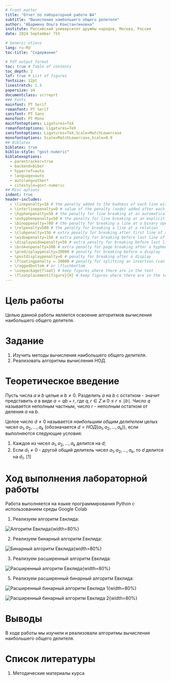 ```yaml
---
# Front matter
title: "Отчет по лабораторной работе №4"
subtitle: "Вычисление наибольшего общего делителя"
author: "АБармина Ольга Константиновна"
institute: Российский университет дружбы народов, Москва, Россия
date: 2024 September 7th

# Generic otions
lang: ru-RU
toc-title: "Содержание"

# Pdf output format
toc: true # Table of contents
toc_depth: 2
lof: true # List of figures
fontsize: 12pt
linestretch: 1.5
papersize: a4
documentclass: scrreprt
### Fonts
mainfont: PT Serif
romanfont: PT Serif
sansfont: PT Sans
monofont: PT Mono
mainfontoptions: Ligatures=TeX
romanfontoptions: Ligatures=TeX
sansfontoptions: Ligatures=TeX,Scale=MatchLowercase
monofontoptions: Scale=MatchLowercase,Scale=0.9
## Biblatex
biblatex: true
biblio-style: "gost-numeric"
biblatexoptions:
  - parentracker=true
  - backend=biber
  - hyperref=auto
  - language=auto
  - autolang=other*
  - citestyle=gost-numeric
## Misc options
indent: true
header-includes:
  - \linepenalty=10 # the penalty added to the badness of each line within a paragraph (no associated penalty node) Increasing the value makes tex try to have fewer lines in the paragraph.
  - \interlinepenalty=0 # value of the penalty (node) added after each line of a paragraph.
  - \hyphenpenalty=50 # the penalty for line breaking at an automatically inserted hyphen
  - \exhyphenpenalty=50 # the penalty for line breaking at an explicit hyphen
  - \binoppenalty=700 # the penalty for breaking a line at a binary operator
  - \relpenalty=500 # the penalty for breaking a line at a relation
  - \clubpenalty=150 # extra penalty for breaking after first line of a paragraph
  - \widowpenalty=150 # extra penalty for breaking before last line of a paragraph
  - \displaywidowpenalty=50 # extra penalty for breaking before last line before a display math
  - \brokenpenalty=100 # extra penalty for page breaking after a hyphenated line
  - \predisplaypenalty=10000 # penalty for breaking before a display
  - \postdisplaypenalty=0 # penalty for breaking after a display
  - \floatingpenalty = 20000 # penalty for splitting an insertion (can only be split footnote in standard LaTeX)
  - \raggedbottom # or \flushbottom
  - \usepackage{float} # keep figures where there are in the text
  - \floatplacement{figure}{H} # keep figures where there are in the text
---
```


# Цель работы

Целью данной работы является освоение алгоритмов вычисления наибольшего общего делителя.

# Задание

1. Изучить методы вычисления наибольшего общего делителя.
2. Реализовать алгоритмы вычисления НОД.

# Теоретическое введение

Пусть числа $a$ и $b$ целые и $b\neq 0$. Разделить $a$ на $b$ с остатком - значит представить $a$ в виде $a=qb+r$, где $q,r \in Z$ и $0 \leqslant r \leqslant \mid b \mid$. Число $q$ называется неполным частным, число $r$ - неполным остатком от деления $a$ на $b$.

Целое число $d \neq 0$ называется *наибольшим общим делителем* целых чисел $a_1, a_2, ..., a_k$ (обозначается $d=НОД(a_1, a_2, ..., a_k)$), если выполняются следующие условия:

1. Каждое из чисел $a_1, a_2, ..., a_k$ делится на $d$;
2. Если $d_1 \neq 0$ - другой общий делитель чисел $a_1, a_2, ..., a_k$, то $d$ делится на $d_1$. [1]
# Ход выполнения лабораторной работы

Работа выполняется на языке программирования Python с использованием среды Google Colab

1. Реализуем алгоритм Евклида:

![Алгоритм Евклида](images/1.jpg){width=80%}

2. Реализуем бинарный алгоритм Евклида:

![Бинарный алгоритм Евклида](images/2.jpg){width=80%}

3. Реализуем расширенный алгоритм Евклида:

![Расширенный алгоритм Евклида](images/3.jpg){width=80%}

5. Реализуем расширенный бинарный алгоритм Евклида:

![Расширенный бинарный алгоритм Евклида 1](images/4.jpg){width=80%}

![Расширенный бинарный алгоритм Евклида 2](images/4.jpg){width=80%}

# Выводы

В ходе работы мы изучили и реализовали алгоритмы вычисления наибольшего общего делителя.

# Список литературы

1. Методические материалы курса
